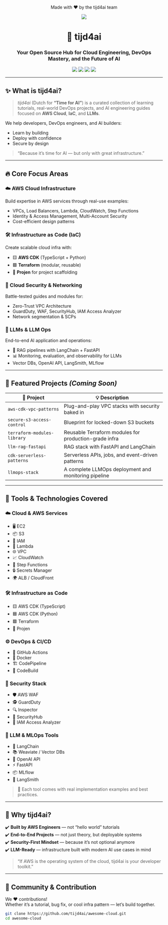 <!-- # 🚀 tijd4ai: Learn. Build. Scale.

Welcome to **tijd4ai** – your ultimate destination for mastering modern cloud infrastructure and intelligent systems.

We provide **hands-on tutorials**, **real-world infrastructure-as-code (IaC) projects**, and deep-dives into **cloud-native technologies**, **security best practices**, and the rapidly evolving world of **LLMs and LLM Ops**.

---

## 🎯 What We Offer

- ☁️ **AWS Cloud Infrastructure Tutorials**  
  Build a solid foundation in AWS – from compute to networking, storage to security – through guided tutorials and examples.

- 🛠️ **Infrastructure as Code (IaC) Solutions**  
  Learn how to build scalable, secure cloud environments using:
  - 🟨 AWS CDK (TypeScript & Python)
  - 🟪 Terraform
  - Real-world deployment patterns & modular architecture

- 🔐 **Security & Networking**  
  Tutorials and patterns to implement:
  - 🛣️ VPCs, Subnets, Gateways
  - 🧑‍💼 IAM Policies, SCPs, GuardDuty, SecurityHub
  - 🛡️ Zero Trust Networking and AWS WAF

- 🤖 **LLMs and LLM Ops (Coming Soon!)**  
  Unlock the future of AI development with:
  - 🧠 Prompt engineering & vector stores
  - ⚡ FastAPI deployment & LangChain orchestration
  - 📊 LLMOps: Fine-tuning, monitoring & observability

---

## 📦 Featured Projects

- ✅ `aws-cdk-vpc-patterns` – Reusable VPC architectures in CDK  
- ✅ `secure-s3-access-control` – Secure & compliant S3 bucket management  
- ✅ `terraform-modules-library` – Production-ready Terraform modules  
- ✅ `llm-rag-fastapi` – Retrieval-Augmented Generation pipeline with FastAPI  
- ✅ `cdk-serverless-patterns` – Real-world serverless apps using CDK  
- ✅ `llmops-stack` – Monitor, evaluate and deploy LLMs like a pro (Coming Soon)

---

## 🧰 Tools & Technologies Covered

### ☁️ Cloud & AWS Services
- 🖥️ EC2
- 📦 S3
- 👤 IAM
- 🧮 Lambda
- 🌐 VPC
- 📈 CloudWatch
- 🔁 Step Functions
- 🔒 Secrets Manager
- 🌍 ALB / CloudFront

### 🛠️ Infrastructure as Code
- 🟨 AWS CDK (TypeScript)
- 🟦 AWS CDK (Python)
- 🟪 Terraform
- 🧩 Projen

### ⚙️ DevOps & CI/CD
- 🤖 GitHub Actions
- 🐳 Docker
- 🏗️ CodePipeline
- 🔧 CodeBuild

### 🔐 Security Stack
- 🛡️ AWS WAF
- 🕵️ GuardDuty
- 🔍 Inspector
- 🔐 SecurityHub
- 🧾 IAM Access Analyzer

### 🤖 LLM & MLOps Tools
- 🔗 LangChain
- 📚 Weaviate / Vector DBs
- 💬 OpenAI API
- ⚡ FastAPI
- 📦 MLflow
- 🧠 LangSmith

---

## 🤝 Join Us on This Journey

Whether you're an aspiring cloud engineer, a DevOps pro, or an AI enthusiast, **tijd4ai** is here to elevate your skills. All our tutorials are open-source, transparent, and production-minded.

📚 Stay tuned for regular content drops, walkthrough videos, and community support!

> 💡 _We believe in learning by doing. Build real things. Break stuff. Learn fast._

---

## 📌 Contributing

We welcome contributors! Check out the [CONTRIBUTING.md](CONTRIBUTING.md) to learn how to get involved.

---


<p align="center">
  <img src="https://img.shields.io/badge/tijd4ai-Time%20for%20AI-0A66C2?style=for-the-badge&logo=amazonaws&logoColor=white" />
</p>

<h1 align="center">🚀 tijd4ai — Learn. Build. Scale.</h1>

<p align="center">
  <strong>Your open-source guide to mastering AWS, Infrastructure as Code, and LLM Ops.</strong><br/>
  Empowering developers to build production-grade cloud systems and AI applications with confidence.
</p>

---

## 📘 About tijd4ai

At **tijd4ai** (Dutch for "Time for AI"), we're passionate about teaching developers how to build cloud-native, secure, and intelligent solutions.

We provide:

✅ Hands-on tutorials  
✅ Real-world Infrastructure as Code projects  
✅ Cloud security & networking patterns  
✅ Deep-dives into LLMs and operational best practices (LLM Ops)

---

## 🔥 What You'll Learn

### ☁️ **AWS Cloud & Infrastructure Fundamentals**
- EC2, S3, Lambda, IAM, VPC
- Cloud security, monitoring, and networking
- Scalable and secure cloud design patterns

### 🛠️ **Infrastructure as Code (IaC)**
- 🟨 AWS CDK (TypeScript, Python)
- 🟪 Terraform
- 🧩 Projen for CDK project automation

### 🔐 **Security & Best Practices**
- IAM Policies, GuardDuty, SecurityHub, WAF
- VPC subnetting, NAT gateways, firewall rules
- Zero-trust networking on AWS

### 🤖 **LLMs and LLM Ops** *(Coming Soon!)*
- Prompt engineering and RAG (Retrieval-Augmented Generation)
- LangChain + FastAPI deployments
- Fine-tuning, observability, and model evaluation (LangSmith, MLflow)

---

## 📦 Featured Projects *(Coming Soon)*

| Project | Description |
|--------|-------------|
| ⏳ `aws-cdk-vpc-patterns` | Reusable, production-grade VPC setups in CDK |
| ⏳ `secure-s3-access-control` | S3 bucket security & access automation |
| ⏳ `terraform-modules-library` | Battle-tested Terraform modules |
| ⏳ `llm-rag-fastapi` | Retrieval-Augmented Generation backend using FastAPI |
| ⏳ `cdk-serverless-patterns` | Serverless apps with Lambda + API Gateway |
| ⏳ `llmops-stack` | Deploy & monitor LLMs like a pro |

---

## 🧰 Tools & Technologies

### ☁️ Cloud & AWS
`EC2` `S3` `IAM` `Lambda` `VPC` `CloudWatch` `Step Functions` `Secrets Manager` `ALB` `CloudFront`

### 🛠️ Infrastructure as Code
`AWS CDK (TS + Python)` `Terraform` `Projen`

### ⚙️ DevOps & CI/CD
`GitHub Actions` `Docker` `CodePipeline` `CodeBuild`

### 🔐 Security Tools
`AWS WAF` `GuardDuty` `Inspector` `SecurityHub` `IAM Analyzer`

### 🤖 LLM & MLOps Ecosystem
`LangChain` `FastAPI` `Weaviate` `OpenAI API` `LangSmith` `MLflow`

---

## 💡 Why tijd4ai?

We combine real-world AWS engineering experience with clear educational content — ideal for:
- 🌱 Beginners starting their cloud journey
- 🛠️ Developers building real-world apps
- 🔐 DevOps engineers enforcing security at scale
- 🤖 AI engineers bringing LLMs to production

> “We believe in learning by doing. Build real things. Break stuff. Learn fast.”

---

## 🙌 Contributing

We’re building a strong open-source foundation. Contributions, ideas, and feedback are welcome!  
👉 See [CONTRIBUTING.md](CONTRIBUTING.md) to get started.

--- -->

<p align="center">
  Made with ❤️ by the tijd4ai team
</p>




<p align="center">
  <img src="https://img.shields.io/badge/tijd4ai-Time%20for%20AI-1f1f1f?style=for-the-badge&logo=amazonaws&logoColor=white" />
</p>

<h1 align="center">🚀 tijd4ai</h1>

<h3 align="center">Your Open Source Hub for Cloud Engineering, DevOps Mastery, and the Future of AI</h3>

<p align="center">
  <img src="https://img.shields.io/badge/AWS%20CDK-%20Python%20%7C%20TypeScript-orange?style=flat-square&logo=amazonaws" />
  <img src="https://img.shields.io/badge/Terraform-Modules-blueviolet?style=flat-square&logo=terraform" />
  <img src="https://img.shields.io/badge/LLMs-LangChain%20%7C%20FastAPI-blue?style=flat-square&logo=openai" />
  <img src="https://img.shields.io/badge/Security-IAM%2C%20WAF%2C%20GuardDuty-red?style=flat-square&logo=shield" />
</p>

---

## ✨ What is tijd4ai?

> _tijd4ai_ (Dutch for **“Time for AI”**) is a curated collection of learning tutorials, real-world DevOps projects, and AI engineering guides focused on **AWS Cloud**, **IaC**, and **LLMs**.

We help developers, DevOps engineers, and AI builders:
- Learn by building
- Deploy with confidence
- Secure by design

> “Because it’s time for AI — but only with great infrastructure.”

---

## 🔥 Core Focus Areas

### ☁️ AWS Cloud Infrastructure
Build expertise in AWS services through real-use examples:
- VPCs, Load Balancers, Lambda, CloudWatch, Step Functions
- Identity & Access Management, Multi-Account Security
- Cost-efficient design patterns

### 🛠️ Infrastructure as Code (IaC)
Create scalable cloud infra with:
- 🟨 **AWS CDK** (TypeScript + Python)
- 🟪 **Terraform** (modular, reusable)
- 🧩 **Projen** for project scaffolding

### 🔐 Cloud Security & Networking
Battle-tested guides and modules for:
- Zero-Trust VPC Architecture
- GuardDuty, WAF, SecurityHub, IAM Access Analyzer
- Network segmentation & SCPs

### 🤖 LLMs & LLM Ops
End-to-end AI application and operations:
- 🧠 RAG pipelines with LangChain + FastAPI
- 📊 Monitoring, evaluation, and observability for LLMs
- Vector DBs, OpenAI API, LangSmith, MLflow

---

## 🧪 Featured Projects *(Coming Soon)*

| 🚧 Project | 💡 Description |
|-----------|----------------|
| `aws-cdk-vpc-patterns` | Plug-and-play VPC stacks with security baked in |
| `secure-s3-access-control` | Blueprint for locked-down S3 buckets |
| `terraform-modules-library` | Reusable Terraform modules for production-grade infra |
| `llm-rag-fastapi` | RAG stack with FastAPI and LangChain |
| `cdk-serverless-patterns` | Serverless APIs, jobs, and event-driven patterns |
| `llmops-stack` | A complete LLMOps deployment and monitoring pipeline |

---

<!-- ## 🧰 Tech Stack & Tools

| 💡 Category        | 🔧 Tools & Tech |
|--------------------|-----------------|
| **Cloud**          | `EC2` `S3` `VPC` `Lambda` `IAM` `CloudWatch` `Step Functions` |
| **IaC**            | `AWS CDK` `Terraform` `Projen` |
| **CI/CD**          | `GitHub Actions` `Docker` `CodePipeline` `CodeBuild` |
| **Security**       | `IAM Analyzer` `WAF` `GuardDuty` `SecurityHub` |
| **LLM Ecosystem**  | `LangChain` `FastAPI` `OpenAI API` `Weaviate` `LangSmith` `MLflow` | -->


## 🧰 Tools & Technologies Covered

### ☁️ Cloud & AWS Services
- 🖥️ EC2
- 📦 S3
- 👤 IAM
- 🧮 Lambda
- 🌐 VPC
- 📈 CloudWatch
- 🔁 Step Functions
- 🔒 Secrets Manager
- 🌍 ALB / CloudFront

### 🛠️ Infrastructure as Code
- 🟨 AWS CDK (TypeScript)
- 🟦 AWS CDK (Python)
- 🟪 Terraform
- 🧩 Projen

### ⚙️ DevOps & CI/CD
- 🤖 GitHub Actions
- 🐳 Docker
- 🏗️ CodePipeline
- 🔧 CodeBuild

### 🔐 Security Stack
- 🛡️ AWS WAF
- 🕵️ GuardDuty
- 🔍 Inspector
- 🔐 SecurityHub
- 🧾 IAM Access Analyzer

### 🤖 LLM & MLOps Tools
- 🔗 LangChain
- 📚 Weaviate / Vector DBs
- 💬 OpenAI API
- ⚡ FastAPI
- 📦 MLflow
- 🧠 LangSmith


> 📌 Each tool comes with real implementation examples and best practices.

---

## 🎯 Why tijd4ai?

✔️ **Built by AWS Engineers** — not “hello world” tutorials  
✔️ **End-to-End Projects** — not just theory, but deployable systems  
✔️ **Security-First Mindset** — because it’s not optional anymore  
✔️ **LLM-Ready** — infrastructure built with modern AI use cases in mind

> “If AWS is the operating system of the cloud, tijd4ai is your developer toolkit.”

---

## 💬 Community & Contribution

We ❤️ contributions!  
Whether it’s a tutorial, bug fix, or cool infra pattern — let’s build together.

```bash
git clone https://github.com/tijd4ai/awesome-cloud.git
cd awesome-cloud
